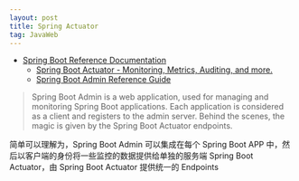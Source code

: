 ```yaml
---
layout: post
title: Spring Actuator
tag: JavaWeb
---
```


* [Spring Boot Reference Documentation](https://docs.spring.io/spring-boot/docs/current/reference/html/index.html)
    * [Spring Boot Actuator - Monitoring, Metrics, Auditing, and more.](https://docs.spring.io/spring-boot/docs/current/reference/html/production-ready-features.html#production-ready)
    * [Spring Boot Admin Reference Guide](https://codecentric.github.io/spring-boot-admin/current/)

> Spring Boot Admin is a web application, used for managing and monitoring Spring Boot applications. Each application is considered as a client and registers to the admin server. Behind the scenes, the magic is given by the Spring Boot Actuator endpoints.

简单可以理解为，Spring Boot Admin 可以集成在每个 Spring Boot APP 中，然后以客户端的身份将一些监控的数据提供给单独的服务端 Spring Boot Actuator，由 Spring Boot Actuator 提供统一的 Endpoints
